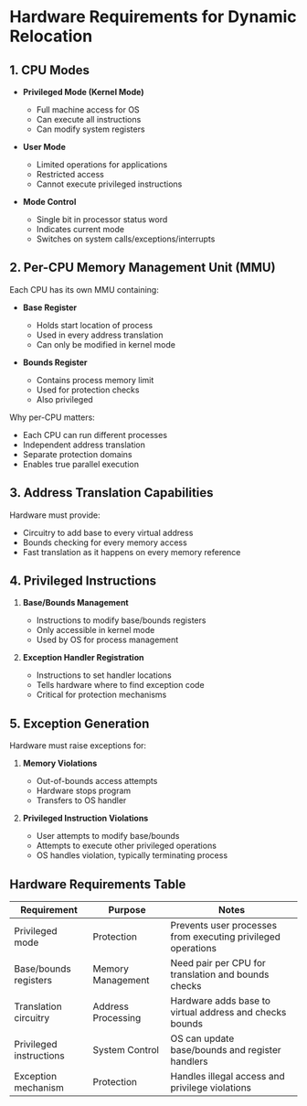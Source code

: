 # Hardware Requirements for Dynamic Relocation

## 1. CPU Modes
- **Privileged Mode (Kernel Mode)**
  - Full machine access for OS
  - Can execute all instructions
  - Can modify system registers

- **User Mode**
  - Limited operations for applications
  - Restricted access
  - Cannot execute privileged instructions

- **Mode Control**
  - Single bit in processor status word
  - Indicates current mode
  - Switches on system calls/exceptions/interrupts

## 2. Per-CPU Memory Management Unit (MMU)
Each CPU has its own MMU containing:
- **Base Register**
  - Holds start location of process
  - Used in every address translation
  - Can only be modified in kernel mode

- **Bounds Register**
  - Contains process memory limit
  - Used for protection checks
  - Also privileged

Why per-CPU matters:
- Each CPU can run different processes
- Independent address translation
- Separate protection domains
- Enables true parallel execution

## 3. Address Translation Capabilities
Hardware must provide:
- Circuitry to add base to every virtual address
- Bounds checking for every memory access
- Fast translation as it happens on every memory reference

## 4. Privileged Instructions
1. **Base/Bounds Management**
   - Instructions to modify base/bounds registers
   - Only accessible in kernel mode
   - Used by OS for process management

2. **Exception Handler Registration**
   - Instructions to set handler locations
   - Tells hardware where to find exception code
   - Critical for protection mechanisms

## 5. Exception Generation
Hardware must raise exceptions for:
1. **Memory Violations**
   - Out-of-bounds access attempts
   - Hardware stops program
   - Transfers to OS handler

2. **Privileged Instruction Violations**
   - User attempts to modify base/bounds
   - Attempts to execute other privileged operations
   - OS handles violation, typically terminating process

## Hardware Requirements Table

| Requirement | Purpose | Notes |
|------------|---------|-------|
| Privileged mode | Protection | Prevents user processes from executing privileged operations |
| Base/bounds registers | Memory Management | Need pair per CPU for translation and bounds checks |
| Translation circuitry | Address Processing | Hardware adds base to virtual address and checks bounds |
| Privileged instructions | System Control | OS can update base/bounds and register handlers |
| Exception mechanism | Protection | Handles illegal access and privilege violations |


